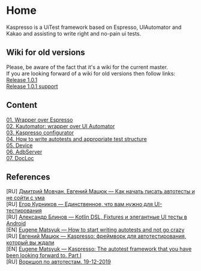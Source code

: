 # Home

Kaspresso is a UiTest framework based on Espresso, UIAutomator and Kakao and assisting to write right and no-pain ui tests.

## Wiki for old versions
Please, be aware of the fact that it's a wiki for the current master. <br>
If you are looking forward of a wiki for old versions then follow links: <br>
[Release 1.0.1](https://github.com/KasperskyLab/Kaspresso/blob/release/1.0.1/wiki/00.%20Home.md) <br>
[Release 1.0.1 support](https://github.com/KasperskyLab/Kaspresso/blob/release/1.0.1/wiki/00.%20Home.md) <br>

## Content
[01. Wrapper over Espresso](./01_Wrapper_over_Espresso.md) <br>
[02. Kautomator: wrapper over UI Automator](./02_Wrapper_over_UiAutomator.md) <br>
[03. Kaspresso configurator](./03_Kaspresso_configurator.md) <br>
[04. How to write autotests and appropriate test structure](./04_How_to_write_autotests_and_appropriate_test_structure.md) <br>
[05. Device](./05_Device.md) <br>
[06. AdbServer](./06_AdbServer.md) <br>
[07. DocLoc](./07_DocLoc.md) <br>

## References

[RU] [Дмитрий Мовчан, Евгений Мацюк — Как начать писать автотесты и не сойти с ума](https://youtu.be/q_8UUhVDV7c) <br>
[RU] [Егор Курников — Единственное, что вам нужно для UI-тестирования](https://youtu.be/cTykctRSmuA) <br>
[RU] [Александр Блинов — Kotlin DSL, Fixtures и элегантные UI тесты в Android](https://habr.com/ru/company/hh/blog/455042/) <br>
[EN] [Eugene Matsyuk — How to start writing autotests and not go crazy](https://www.youtube.com/watch?v=xiVDqMlTdbM&feature=youtu.be) <br>
[RU] [Евгений Мацюк — Kaspresso: фреймворк для автотестирования, который вы ждали](https://habr.com/ru/company/kaspersky/blog/467617/) <br>
[EN] [Eugene Matsyuk — Kaspresso: The autotest framework that you have been looking forward to. Part I](https://proandroiddev.com/kaspresso-the-autotest-framework-that-you-have-been-looking-forward-to-part-i-e102ed384d11) <br>
[RU] [Воркшоп по автотестам. 19-12-2019](https://www.youtube.com/watch?v=FExlaWfKENI)
